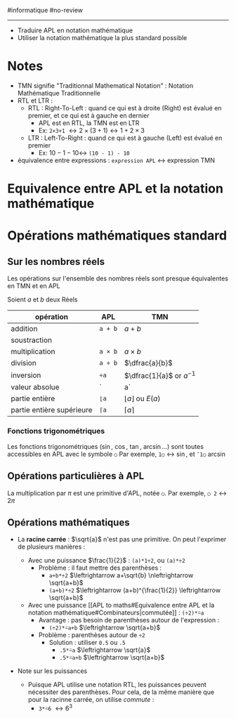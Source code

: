 #informatique #no-review 

---

 - Traduire APL en notation mathématique
 - Utiliser la notation mathématique la plus standard possible

# Notes
 - TMN signifie "Traditionnal Mathematical Notation" : Notation Mathématique Traditionnelle
 - RTL et LTR :
     - RTL : Right-To-Left : quand ce qui est à droite (Right) est évalué en premier, et ce qui est à gauche en dernier 
         - APL est en RTL, la TMN est en LTR
         - Ex: `2×3+1` $\leftrightarrow 2\times(3+1) \leftrightarrow 1+2\times3$
     - LTR : Left-To-Right : quand ce qui est à gauche (Left) est évalué en premier
         - Ex: $10 - 1 - 10 \leftrightarrow$ `(10 - 1) - 10`
 - équivalence entre expressions : `expression APL` $\leftrightarrow$ $\text{expression TMN}$

# Equivalence entre APL et la notation mathématique

# Opérations mathématiques standard

## Sur les nombres réels

Les opérations sur l'ensemble des nombres réels sont presque équivalentes en TMN et en APL

Soient $a$ et $b$ deux Réels

| opération                 | APL     | TMN                           |
| ------------------------- | ------- | ----------------------------- |
| addition                  | `a + b` | $a+b$                         |
| soustraction              |         |                               |
| multiplication            | `a × b` | $a\times b$                   |
| division                  | `a ÷ b` | $\dfrac{a}{b}$                |
| inversion                 | `÷a`    | $\dfrac{1}{a}$ or $a^{-1}$    |
| valeur absolue            | `|a`    | $a$                             |
| partie entière            | `⌊a`    | $\lfloor a \rfloor$ ou $E(a)$ |
| partie entière supérieure | `⌈a`    | $\lceil a \rceil$             |

### Fonctions trigonométriques
Les fonctions trigonométriques ($\sin$, $\cos$, $\tan$, $\arcsin$...) sont toutes accessibles en APL avec le symbole `○`
Par exemple, `1○` $\leftrightarrow$ $\sin$, et `¯1○` $\arcsin$

## Opérations particulières à APL

La multiplication par $\pi$ est une primitive d'APL, notée `○`. 
Par exemple, `○ 2` $\leftrightarrow$ $2\pi$

## Opérations mathématiques

 - La **racine carrée** : $\sqrt{a}$ n'est pas une primitive. On peut l'exprimer de plusieurs manières :
     - Avec une puissance $\frac{1}{2}$ : `(a)*1÷2`, ou `(a)*÷2`
         - Problème : il faut mettre des parenthèses :
             - `a+b*÷2` $\leftrightarrow a+\sqrt{b} \nleftrightarrow \sqrt{a+b}$
             - `(a+b)*÷2` $\leftrightarrow (a+b)^{\frac{1}{2}} \leftrightarrow \sqrt{a+b}$
     - Avec une puissance [[APL to maths#Equivalence entre APL et la notation mathématique#Combinateurs|commutée]] : `(÷2)*⍨a`
         - Avantage : pas besoin de parenthèses autour de l'expression :
             - `(÷2)*⍨a+b` $\leftrightarrow \sqrt{a+b}$
         - Problème : parenthèses autour de `÷2`
             - Solution : utiliser `0.5` ou `.5`
                 - `.5*⍨a` $\leftrightarrow \sqrt{a}$
                 - `.5*⍨a+b` $\leftrightarrow \sqrt{a+b}$

 - Note sur les puissances
     - Puisque APL utilise une notation RTL, les puissances peuvent nécessiter des parenthèses. Pour cela, de la même manière que pour la racinne carrée, on utilise _commute_ :
         - `3*⍨6` $\leftrightarrow 6^3$



